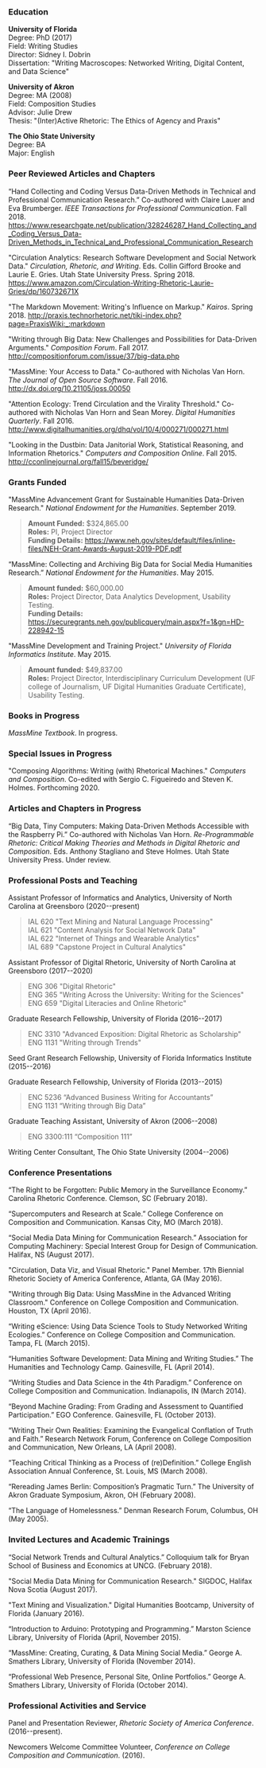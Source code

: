 ### **Education**

**University of Florida**  
Degree: PhD (2017)  
Field: Writing Studies  
Director: Sidney I. Dobrin  
Dissertation: "Writing Macroscopes: Networked Writing, Digital Content, and Data Science"

**University of Akron**  
Degree: MA (2008)  
Field: Composition Studies  
Advisor: Julie Drew  
Thesis: "(Inter)Active Rhetoric: The Ethics of Agency and Praxis"

**The Ohio State University**  
Degree: BA  
Major: English

### **Peer Reviewed Articles and Chapters**
“Hand Collecting and Coding Versus Data-Driven Methods in Technical and Professional Communication Research.” Co-authored with Claire Lauer and Eva Brumberger. *IEEE Transactions for Professional Communication*. Fall 2018. <https://www.researchgate.net/publication/328246287_Hand_Collecting_and_Coding_Versus_Data-Driven_Methods_in_Technical_and_Professional_Communication_Research>

"Circulation Analytics: Research Software Development and Social Network Data." *Circulation, Rhetoric, and Writing*. Eds. Collin Gifford Brooke and Laurie E. Gries. Utah State University Press. Spring 2018. <https://www.amazon.com/Circulation-Writing-Rhetoric-Laurie-Gries/dp/160732671X>

"The Markdown Movement: Writing's Influence on Markup." *Kairos*. Spring 2018. <http://praxis.technorhetoric.net/tiki-index.php?page=PraxisWiki:_:markdown>

"Writing through Big Data: New Challenges and Possibilities for Data-Driven Arguments." *Composition Forum*. Fall 2017. <http://compositionforum.com/issue/37/big-data.php>

"MassMine: Your Access to Data." Co-authored with Nicholas Van Horn. *The Journal of Open Source
Software*. Fall 2016. <http://dx.doi.org/10.21105/joss.00050>

"Attention Ecology: Trend Circulation and the Virality Threshold." Co-authored with Nicholas Van Horn and Sean Morey. *Digital Humanities Quarterly*. Fall 2016. <http://www.digitalhumanities.org/dhq/vol/10/4/000271/000271.html>

"Looking in the Dustbin: Data Janitorial Work, Statistical Reasoning, and Information Rhetorics." *Computers and Composition Online*. Fall 2015. <http://cconlinejournal.org/fall15/beveridge/>

### **Grants Funded**
"MassMine Advancement Grant for Sustainable Humanities Data-Driven Research." *National Endowment for the Humanities*. September 2019.  

> **Amount Funded:** $324,865.00  
> **Roles:** PI, Project Director  
> **Funding Details:** <https://www.neh.gov/sites/default/files/inline-files/NEH-Grant-Awards-August-2019-PDF.pdf>  

“MassMine: Collecting and Archiving Big Data for Social Media Humanities Research.” *National Endowment for the Humanities*. May 2015.

> **Amount funded:** $60,000.00  
> **Roles:** Project Director, Data Analytics Development, Usability Testing.  
> **Funding Details:** <https://securegrants.neh.gov/publicquery/main.aspx?f=1&gn=HD-228942-15>

"MassMine Development and Training Project." *University of Florida Informatics Institute*. May 2015.

> **Amount funded:** $49,837.00  
> **Roles:** Project Director, Interdisciplinary Curriculum Development (UF college of Journalism, UF Digital Humanities Graduate Certificate), Usability Testing.  

### **Books in Progress**
*MassMine Textbook*. In progress.

### **Special Issues in Progress**
"Composing Algorithms: Writing (with) Rhetorical Machines." *Computers and Composition*. Co-edited with Sergio C. Figueiredo and Steven K. Holmes. Forthcoming 2020.

### **Articles and Chapters in Progress**
“Big Data, Tiny Computers: Making Data-Driven Methods Accessible with the Raspberry Pi.” Co-authored with Nicholas Van Horn. *Re-Programmable Rhetoric: Critical Making Theories and Methods in Digital Rhetoric and Composition*. Eds. Anthony Stagliano and Steve Holmes. Utah State University Press. Under review.

### **Professional Posts and Teaching**
Assistant Professor of Informatics and Analytics, University of North Carolina at Greensboro (2020--present)

> IAL 620 "Text Mining and Natural Language Processing"  
> IAL 621 "Content Analysis for Social Network Data"  
> IAL 622 "Internet of Things and Wearable Analytics"  
> IAL 689 "Capstone Project in Cultural Analytics"  

Assistant Professor of Digital Rhetoric, University of North Carolina at Greensboro (2017--2020)

> ENG 306 "Digital Rhetoric"  
> ENG 365 "Writing Across the University: Writing for the Sciences"  
> ENG 659 "Digital Literacies and Online Rhetoric"

Graduate Research Fellowship, University of Florida (2016--2017)

> ENC 3310 "Advanced Exposition: Digital Rhetoric as Scholarship"  
> ENG 1131 "Writing through Trends"

Seed Grant Research Fellowship, University of Florida Informatics Institute (2015--2016)

Graduate Research Fellowship, University of Florida (2013--2015)

> ENC 5236 “Advanced Business Writing for Accountants”  
> ENG 1131 “Writing through Big Data”

Graduate Teaching Assistant, University of Akron (2006--2008)

> ENG 3300:111 “Composition 111”

Writing Center Consultant, The Ohio State University (2004--2006)

### **Conference Presentations**
“The Right to be Forgotten: Public Memory in the Surveillance Economy.” Carolina Rhetoric Conference. Clemson, SC (February 2018).

“Supercomputers and Research at Scale.” College Conference on
Composition and Communication. Kansas City, MO (March 2018).

“Social Media Data Mining for Communication Research.” Association for Computing Machinery: Special Interest Group for Design of Communication. Halifax, NS (August 2017).

"Circulation, Data Viz, and Visual Rhetoric." Panel Member. 17th Biennial Rhetoric Society of America Conference, Atlanta, GA (May 2016).

"Writing through Big Data: Using MassMine in the Advanced Writing Classroom." Conference on College Composition and Communication. Houston, TX (April 2016).

“Writing eScience: Using Data Science Tools to Study Networked Writing Ecologies.” Conference on College Composition and Communication. Tampa, FL (March 2015).

“Humanities Software Development: Data Mining and Writing Studies.” The Humanities and Technology Camp. Gainesville, FL (April 2014).

“Writing Studies and Data Science in the 4th Paradigm.” Conference on College Composition and Communication. Indianapolis, IN (March 2014).

“Beyond Machine Grading: From Grading and Assessment to Quantified Participation.” EGO Conference. Gainesville, FL (October 2013).

“Writing Their Own Realities: Examining the Evangelical Conflation of Truth and Faith.” Research Network Forum, Conference on College Composition and Communication, New Orleans, LA (April 2008).

“Teaching Critical Thinking as a Process of (re)Definition.” College English Association Annual Conference, St. Louis, MS (March 2008).

“Rereading James Berlin: Composition’s Pragmatic Turn.” The University of Akron Graduate Symposium, Akron, OH (February 2008).

“The Language of Homelessness.” Denman Research Forum, Columbus, OH (May 2005).

### **Invited Lectures and Academic Trainings**
“Social Network Trends and Cultural Analytics.” Colloquium talk for Bryan School of Business and Economics at UNCG. (February 2018).

"Social Media Data Mining for Communication Research." SIGDOC, Halifax Nova Scotia (August 2017).

"Text Mining and Visualization." Digital Humanities Bootcamp, University of Florida (January 2016).

“Introduction to Arduino: Prototyping and Programming.” Marston Science Library, University of Florida (April, November 2015).

“MassMine: Creating, Curating, & Data Mining Social Media.” George A. Smathers Library, University of Florida (November 2014).

“Professional Web Presence, Personal Site, Online Portfolios.” George A. Smathers Library, University of Florida (October 2014).

### **Professional Activities and Service**
Panel and Presentation Reviewer, *Rhetoric Society of America Conference*. (2016--present).

Newcomers Welcome Committee Volunteer, *Conference on College Composition and Communication*. (2016).

